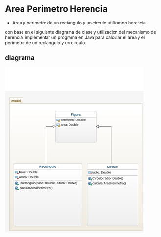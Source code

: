 # Area Perimetro Herencia

- Area y perimetro de un rectangulo y un circulo utilizando herencia

con base  en el siguiente diagrama de clase y utilizacion del mecanismo de herencia, 
implementar un programa en Java para calcular el area y el perimetro de un rectangulo y un circulo.


## diagrama 
![Diagrama de Clases](diagrama.png "Diagrama de Clases")

